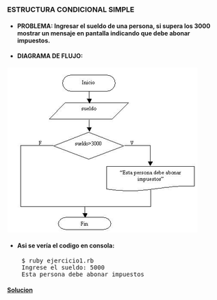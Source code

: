 ### ESTRUCTURA CONDICIONAL SIMPLE

* #### PROBLEMA: Ingresar el sueldo de una persona, si supera los 3000 mostrar un mensaje en pantalla indicando que debe abonar impuestos.

* #### DIAGRAMA DE FLUJO:
![Diagrama de flujo](/Ejercicio1/df1.jpg)

* #### Asi se vería el codigo en consola:

<pre>
    $ ruby ejercicio1.rb
    Ingrese el sueldo: 5000
    Esta persona debe abonar impuestos
</pre>

#### [Solucion][1]
[1]:/Ejercicio1/ejercicio1.rb


